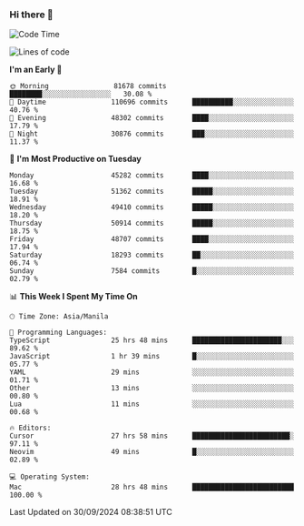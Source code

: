 ### Hi there 👋

<!--START_SECTION:waka-->
![Code Time](http://img.shields.io/badge/Code%20Time-5%2C606%20hrs%2039%20mins-blue)

![Lines of code](https://img.shields.io/badge/From%20Hello%20World%20I%27ve%20Written-120.0%20million%20lines%20of%20code-blue)

**I'm an Early 🐤** 

```text
🌞 Morning                81678 commits       ████████░░░░░░░░░░░░░░░░░   30.08 % 
🌆 Daytime                110696 commits      ██████████░░░░░░░░░░░░░░░   40.76 % 
🌃 Evening                48302 commits       ████░░░░░░░░░░░░░░░░░░░░░   17.79 % 
🌙 Night                  30876 commits       ███░░░░░░░░░░░░░░░░░░░░░░   11.37 % 
```
📅 **I'm Most Productive on Tuesday** 

```text
Monday                   45282 commits       ████░░░░░░░░░░░░░░░░░░░░░   16.68 % 
Tuesday                  51362 commits       █████░░░░░░░░░░░░░░░░░░░░   18.91 % 
Wednesday                49410 commits       █████░░░░░░░░░░░░░░░░░░░░   18.20 % 
Thursday                 50914 commits       █████░░░░░░░░░░░░░░░░░░░░   18.75 % 
Friday                   48707 commits       ████░░░░░░░░░░░░░░░░░░░░░   17.94 % 
Saturday                 18293 commits       ██░░░░░░░░░░░░░░░░░░░░░░░   06.74 % 
Sunday                   7584 commits        █░░░░░░░░░░░░░░░░░░░░░░░░   02.79 % 
```


📊 **This Week I Spent My Time On** 

```text
🕑︎ Time Zone: Asia/Manila

💬 Programming Languages: 
TypeScript               25 hrs 48 mins      ██████████████████████░░░   89.62 % 
JavaScript               1 hr 39 mins        █░░░░░░░░░░░░░░░░░░░░░░░░   05.77 % 
YAML                     29 mins             ░░░░░░░░░░░░░░░░░░░░░░░░░   01.71 % 
Other                    13 mins             ░░░░░░░░░░░░░░░░░░░░░░░░░   00.80 % 
Lua                      11 mins             ░░░░░░░░░░░░░░░░░░░░░░░░░   00.68 % 

🔥 Editors: 
Cursor                   27 hrs 58 mins      ████████████████████████░   97.11 % 
Neovim                   49 mins             █░░░░░░░░░░░░░░░░░░░░░░░░   02.89 % 

💻 Operating System: 
Mac                      28 hrs 48 mins      █████████████████████████   100.00 % 
```


 Last Updated on 30/09/2024 08:38:51 UTC
<!--END_SECTION:waka-->


<!--
**rad182/rad182** is a ✨ _special_ ✨ repository because its `README.md` (this file) appears on your GitHub profile.

Here are some ideas to get you started:

- 🔭 I’m currently working on ...
- 🌱 I’m currently learning ...
- 👯 I’m looking to collaborate on ...
- 🤔 I’m looking for help with ...
- 💬 Ask me about ...
- 📫 How to reach me: ...
- 😄 Pronouns: ...
- ⚡ Fun fact: ...
-->
